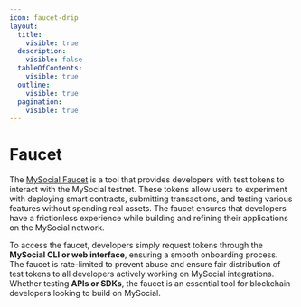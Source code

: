 ```yaml
---
icon: faucet-drip
layout:
  title:
    visible: true
  description:
    visible: false
  tableOfContents:
    visible: true
  outline:
    visible: true
  pagination:
    visible: true
---
```


# Faucet

The [MySocial Faucet](https://www.mysocial.network/faucet) is a tool that provides developers with test tokens to interact with the MySocial testnet. These tokens allow users to experiment with deploying smart contracts, submitting transactions, and testing various features without spending real assets. The faucet ensures that developers have a frictionless experience while building and refining their applications on the MySocial network.

To access the faucet, developers simply request tokens through the **MySocial CLI or web interface**, ensuring a smooth onboarding process. The faucet is rate-limited to prevent abuse and ensure fair distribution of test tokens to all developers actively working on MySocial integrations. Whether testing **APIs or SDKs**, the faucet is an essential tool for blockchain developers looking to build on MySocial.